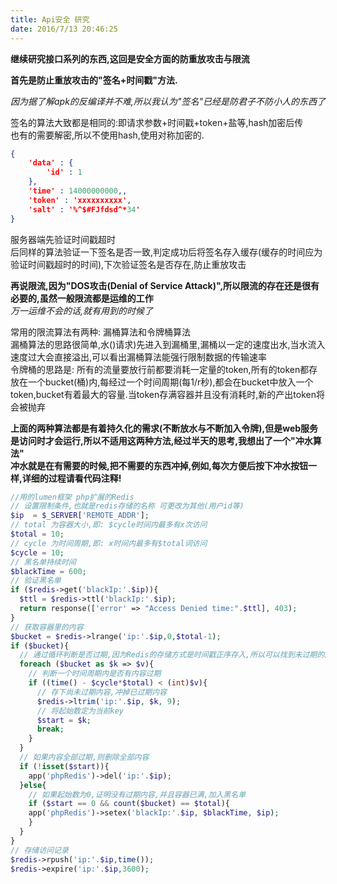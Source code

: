 ```yaml
---
title: Api安全 研究
date: 2016/7/13 20:46:25
---
```


**继续研究接口系列的东西,这回是安全方面的防重放攻击与限流**

<!--more-->  

**首先是防止重放攻击的"签名+时间戳"方法.**  

*因为据了解apk的反编译并不难,所以我认为"签名"已经是防君子不防小人的东西了*  

签名的算法大致都是相同的:即请求参数+时间戳+token+盐等,hash加密后传  
也有的需要解密,所以不使用hash,使用对称加密的.   
```json
{
	'data' : {
		'id' : 1
	},
	'time' : 14000000000,,
	'token' : 'xxxxxxxxxx',
	'salt' : '%^$#FJfdsd^*34'
}
```
服务器端先验证时间戳超时  
后同样的算法验证一下签名是否一致,判定成功后将签名存入缓存(缓存的时间应为验证时间戳超时的时间),下次验证签名是否存在,防止重放攻击  


**再说限流,因为"DOS攻击(Denial of Service Attack)",所以限流的存在还是很有必要的,虽然一般限流都是运维的工作**  
*万一运维不会的话,就有用到的时候了*  

常用的限流算法有两种: 漏桶算法和令牌桶算法  
漏桶算法的思路很简单,水()请求)先进入到漏桶里,漏桶以一定的速度出水,当水流入速度过大会直接溢出,可以看出漏桶算法能强行限制数据的传输速率  
令牌桶的思路是: 所有的流量要放行前都要消耗一定量的token,所有的token都存放在一个bucket(桶)内,每经过一个时间周期(每1/r秒),都会在bucket中放入一个token,bucket有着最大的容量.当token存满容器并且没有消耗时,新的产出token将会被抛弃  

**上面的两种算法都是有着持久化的需求(不断放水与不断加入令牌),但是web服务是访问时才会运行,所以不适用这两种方法,经过半天的思考,我想出了一个"冲水算法"**  
**冲水就是在有需要的时候,把不需要的东西冲掉,例如,每次方便后按下冲水按钮一样,详细的过程请看代码注释!**  
```php
//用的lumen框架 php扩展的Redis
// 设置限制条件,也就是redis存储的名称 可更改为其他(用户id等)
$ip  = $_SERVER['REMOTE_ADDR'];
// total 为容器大小,即: $cycle时间内最多有x次访问
$total = 10;
// cycle 为时间周期,即: x时间内最多有$total词访问
$cycle = 10;
// 黑名单持续时间
$blackTime = 600;
// 验证黑名单
if ($redis->get('blackIp:'.$ip)){
  $ttl = $redis->ttl('blackIp:'.$ip);
  return response(['error' => "Access Denied time:".$ttl], 403);
}
// 获取容器里的内容
$bucket = $redis->lrange('ip:'.$ip,0,$total-1);
if ($bucket){
  // 通过循环判断是否过期,因为Redis的存储方式是时间戳正序存入,所以可以找到未过期的内容即为停止
  foreach ($bucket as $k => $v){
    // 判断一个时间周期内是否有内容过期
    if ((time() - $cycle*$total) < (int)$v){
      // 存下尚未过期内容,冲掉已过期内容
      $redis->ltrim('ip:'.$ip, $k, 9);
      // 将起始数定为当前key
      $start = $k;
      break;
    }
  }
  // 如果内容全部过期,则删除全部内容
  if (!isset($start)){
    app('phpRedis')->del('ip:'.$ip);
  }else{
    // 如果起始数为0,证明没有过期内容,并且容器已满,加入黑名单
    if ($start == 0 && count($bucket) == $total){
    app('phpRedis')->setex('blackIp:'.$ip, $blackTime, $ip);
    }
  }
}
// 存储访问记录
$redis->rpush('ip:'.$ip,time());
$redis->expire('ip:'.$ip,3600);
```